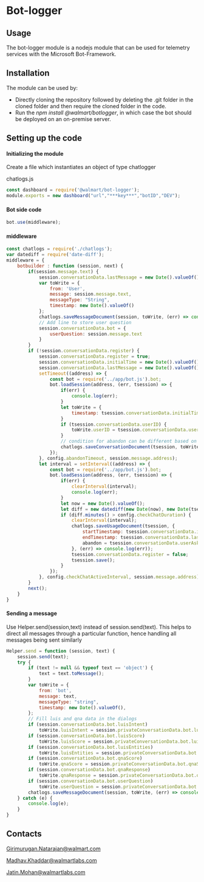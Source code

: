# Bot-logger

## Usage

The bot-logger module is a nodejs module that can be used for telemetry services with the Microsoft Bot-Framework.

## Installation
The module can be used by: 
- Directly cloning the repository followed by deleting the .git folder in the cloned folder and then require the cloned folder in the code.
- Run the *npm install @walmart/botlogger*, in which case the bot should be deployed on an on-premise server.


## Setting up the code


#### Initializing the module

Create a file which instantiates an object of type chatlogger

chatlogs.js
```javascript
const dashboard = require('@walmart/bot-logger');
module.exports = new dashboard("url","***key***","botID","DEV");
```

#### Bot side code

``` javascript
bot.use(middleware);
```

#### middleware

``` javascript
const chatlogs = require('./chatlogs');
var datediff = require('date-diff');
middleware = {
    botbuilder : function (session, next) {
        if(session.message.text) {
            session.conversationData.lastMessage = new Date().valueOf();
            var toWrite = {
                from: 'User',
                message: session.message.text,
                messageType: "String",
                timestamp: new Date().valueOf()
            };
            chatlogs.saveMessageDocument(session, toWrite, (err) => console.log(err));
            // Add line to store user question
            session.conversationData.bot = {
                userQuestion: session.message.text
            }
        }
        if (!session.conversationData.register) {
            session.conversationData.register = true;
            session.conversationData.initialTime = new Date().valueOf();
            session.conversationData.lastMessage = new Date().valueOf();
            setTimeout((address) => {
                const bot = require('../app/bot.js').bot;
                bot.loadSession(address, (err, tsession) => {
                    if(err) {
                        console.log(err);
                    }
                    let toWrite = {
                        timestamp: tsession.conversationData.initialTime
                    }
                    if (tsession.conversationData.userID) {
                        toWrite.userID = tsession.conversationData.userID;
                    }
                    // condition for abandon can be different based on bot
                    chatlogs.saveConversationDocument(tsession, toWrite, (err) => console.log(err));
                });
            }, config.abandonTimeout, session.message.address);
            let interval = setInterval((address) => {            
                const bot = require('../app/bot.js').bot;
                bot.loadSession(address, (err, tsession) => {
                    if(err) {
                        clearInterval(interval);
                        console.log(err);
                    }
                    let now = new Date().valueOf();
                    let diff = new datediff(new Date(now), new Date(tsession.conversationData.lastMessage));                
                    if (diff.minutes() > config.checkChatDuration) {
                        clearInterval(interval);
                        chatlogs.saveUsageDocument(tsession, {
                            startTimestamp: tsession.conversationData.initialTime,
                            endTimestamp: tsession.conversationData.lastMessage,
                            abandon = tsession.conversationData.userAskedQuestion ? false : true
                        }, (err) => console.log(err));
                        tsession.conversationData.register = false;
                        tsession.save();
                    }
                });
            }, config.checkChatActiveInterval, session.message.address);
        }    
        next();
    }
}
```

#### Sending a message 

Use Helper.send(session,text) instead of session.send(text). This helps to direct all messages through a particular function, hence handling all messages being sent similarly

``` javascript
Helper.send = function (session, text) {
    session.send(text);
    try {
        if (text != null && typeof text == 'object') {
            text = text.toMessage();
        }
        var toWrite = {
            from: 'bot',
            message: text,
            messageType: "string",
            timestamp: new Date().valueOf(),
        };
        // Fill luis and qna data in the dialogs
        if (session.conversationData.bot.luisIntent) 
            toWrite.luisIntent = session.privateConversationData.bot.luisIntent;
        if (session.conversationData.bot.luisScore) 
            toWrite.luisScore = session.privateConversationData.bot.luisScore;
        if (session.conversationData.bot.luisEntities) 
            toWrite.luisEntities = session.privateConversationData.bot.luisEntities;
        if (session.conversationData.bot.qnaScore) 
            toWrite.qnaScore = session.privateConversationData.bot.qnaScore;
        if (session.conversationData.bot.qnaResponse) 
            toWrite.qnaResponse = session.privateConversationData.bot.qnaResponse;
        if (session.conversationData.bot.userQuestion) 
            toWrite.userQuestion = session.privateConversationData.bot.userQuestion;
        chatlogs.saveMessageDocument(session, toWrite, (err) => console.log(err));
    } catch (e) {
        console.log(e);
    }
}
```

## Contacts
Girimurugan.Natarajan@walmart.com

Madhav.Khaddar@walmartlabs.com

Jatin.Mohan@walmartlabs.com